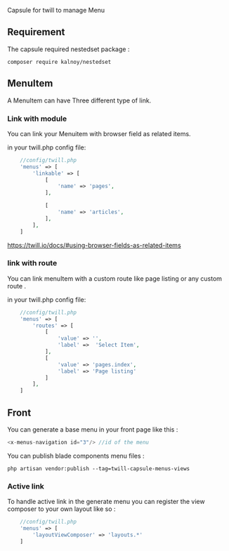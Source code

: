 Capsule for twill to manage Menu
## Requirement
The capsule required nestedset package :
````
composer require kalnoy/nestedset
````

## MenuItem

A MenuItem can have Three different type of link.

### Link with module

You can link your Menuitem with browser field as related items.

in your twill.php config file:


```php
    //config/twill.php
    'menus' => [
        'linkable' => [
            [
                'name' => 'pages',
            ],

            [
                'name' => 'articles',
            ],
        ],
    ]
```
https://twill.io/docs/#using-browser-fields-as-related-items

### link with route 

You can link menuItem with a custom route like page listing or any custom route .

in your twill.php config file:

```php
    //config/twill.php
    'menus' => [
        'routes' => [
            [
                'value' => '',
                'label' =>  'Select Item',
            ],
            [
                'value' => 'pages.index',
                'label' => 'Page listing'
            ]
        ],
    ]
```
## Front

You can generate a base menu in your front page  like this :
```php
<x-menus-navigation id="3"/> //id of the menu
```
You can publish blade components menu files :

```
php artisan vendor:publish --tag=twill-capsule-menus-views
```

### Active link

To handle active link in the generate menu you can register the view composer to your own layout like so :

```php
    //config/twill.php
    'menus' => [
        'layoutViewComposer' => 'layouts.*'
    ]
```
